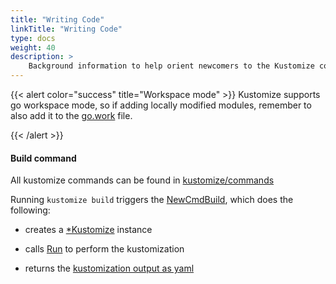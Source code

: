 ```yaml
---
title: "Writing Code"
linkTitle: "Writing Code"
type: docs
weight: 40
description: >
    Background information to help orient newcomers to the Kustomize codebase
---
```


{{< alert color="success" title="Workspace mode" >}}
Kustomize supports go workspace mode, so if adding locally modified modules, remember to also add it to the [go.work](https://github.com/kubernetes-sigs/kustomize/blob/master/go.work) file.

{{< /alert >}}

#### Build command

All kustomize commands can be found in [kustomize/commands](https://github.com/kubernetes-sigs/kustomize/tree/master/kustomize/commands)

Running `kustomize build` triggers the [NewCmdBuild](https://github.com/kubernetes-sigs/kustomize/blob/master/kustomize/commands/build/build.go#L65), which does the following:

- creates a [*Kustomize](https://github.com/kubernetes-sigs/kustomize/blob/master/kustomize/commands/build/build.go#L77) instance

- calls [Run](https://github.com/kubernetes-sigs/kustomize/blob/482e8930fc256672afd4ff5d531ec8fe80d35119/api/krusty/kustomizer.go#L53-L543)  to perform the kustomization

- returns the [kustomization output as yaml](https://github.com/kubernetes-sigs/kustomize/blob/master/kustomize/commands/build/build.go#L89-L97)

